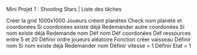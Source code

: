 Mini Projet 1 : Shooting Stars | Liste des tâches


Créer la grid 1000x1000
Joueurs créent planètes
	Check nom planète et coordonées
		Si coordonées existe déjà
	Redemander autre coordonées
		Si nom existe déjà
	Redemande nom
	Déf nom
	Déf coordonées
	Déf ressources entre 5 et 20
Définir ordre joueurs aléatoire
Fonction créer vaisseau
	Définir nom
		Si nom existe déjà
			Redemander nom
	Définir vitesse = 1
	Définir Etat = 1


